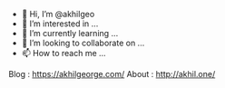 - 👋 Hi, I’m @akhilgeo
- 👀 I’m interested in ...
- 🌱 I’m currently learning ...
- 💞️ I’m looking to collaborate on ...
- 📫 How to reach me ...

<!---Akhil Abraham George is an Engineer who is working as an SAP Consultant. He is from Kottayam district in Kerala, India. He is a blogger on latest tech. Loves travelling and photography.
--->

Blog : https://akhilgeorge.com/
About : http://akhil.one/

